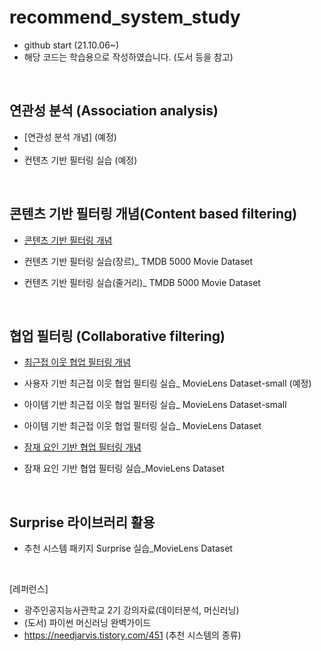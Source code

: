 # recommend_system_study

- github start (21.10.06~)
- 해당 코드는 학습용으로 작성하였습니다. (도서 등을 참고)

<br/>

연관성 분석 (Association analysis)
-------------
- [연관성 분석 개념] (예정)
- 
- 컨텐츠 기반 필터링 실습 (예정)

<br/>

콘텐츠 기반 필터링 개념(Content based filtering)
-------------

- [콘텐츠 기반 필터링 개념](https://github.com/passiona2z/recommend_system_study/blob/main/machine_learning_code/1%20Content%20based%20filtering.md)

- 컨텐츠 기반 필터링 실습(장르)_ TMDB 5000 Movie Dataset
- 컨텐츠 기반 필터링 실습(줄거리)_ TMDB 5000 Movie Dataset

<br/>

협업 필터링 (Collaborative filtering)
-------------

- [최근접 이웃 협업 필터링 개념](https://github.com/passiona2z/recommend_system_study/blob/main/machine_learning_code/2%20Nearest%20Neighbor%20Collaborative%20filtering.md)

- 사용자 기반 최근접 이웃 협업 필티링 실습_ MovieLens Dataset-small (예정)
- 아이템 기반 최근접 이웃 협업 필터링 실습_ MovieLens Dataset-small
- 아이템 기반 최근접 이웃 협업 필터링 실습_ MovieLens Dataset

- [잠재 요인 기반 협업 필터링 개념](https://github.com/passiona2z/recommend_system_study/blob/main/machine_learning_code/3%20Latent%20Factor%20collaborative%20filtering.md)

- 잠재 요인 기반 협업 필터링 실습_MovieLens Dataset

<br/>

Surprise 라이브러리 활용 
-------------
- 추천 시스템 패키지 Surprise 실습_MovieLens Dataset

<br/>

[레퍼런스]
- 광주인공지능사관학교 2기 강의자료(데이터분석, 머신러닝)
- (도서) 파이썬 머신러닝 완벽가이드
- https://needjarvis.tistory.com/451 (추천 시스템의 종류)
